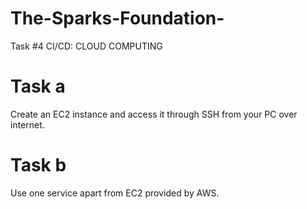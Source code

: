 # The-Sparks-Foundation-
Task #4 CI/CD: CLOUD COMPUTING

# Task a 
Create an EC2 instance and access it through SSH from your PC over internet.

# Task b
Use one service apart from EC2 provided by AWS.
